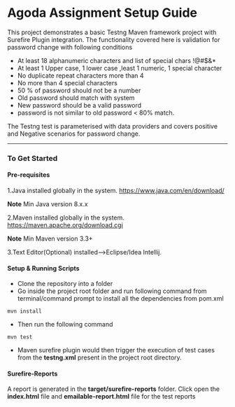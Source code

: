# Agoda Assignment Setup Guide
This project demonstrates a basic Testng Maven framework project with Surefire Plugin integration. The functionality covered here is validation for password change with following conditions


* At least 18 alphanumeric characters and list of special chars !@#$&amp;*
* At least 1 Upper case, 1 lower case ,least 1 numeric, 1 special character
* No duplicate repeat characters more than 4
* No more than 4 special characters
* 50 % of password should not be a number
* Old password should match with system
* New password should be a valid password
* password is not similar to old password &lt; 80% match.


The Testng test is parameterised with data providers and covers positive and Negative scenarios for password change.

---
### To Get Started

#### Pre-requisites
1.Java installed globally in the system.
https://www.java.com/en/download/

**Note** Min Java version 8.x.x

2.Maven installed globally in the system.
https://maven.apache.org/download.cgi

**Note** Min Maven version 3.3+

3.Text Editor(Optional) installed-->Eclipse/Idea Intellij.

#### Setup & Running Scripts
* Clone the repository into a folder
* Go inside the project root folder and run following command from terminal/command prompt to install all the dependencies from pom.xml

```
mvn install
```

* Then run the following command

```
mvn test
``` 

* Maven surefire plugin would then trigger the execution of test cases from the **testng.xml** present in the project root directory.


#### Surefire-Reports

A report is generated in the **target/surefire-reports** folder. Click open the **index.html** file and **emailable-report.html** file for the test reports

















